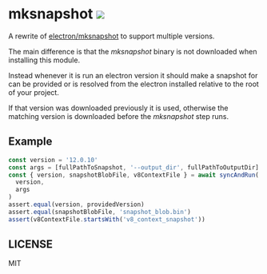 # mksnapshot [![](https://github.com/thlorenz/mksnapshot/workflows/Node/badge.svg?branch=master)](https://github.com/thlorenz/mksnapshot/actions)

A rewrite of [electron/mksnapshot](https://github.com/electron/mksnapshot) to support multiple
versions.

The main difference is that the _mksnapshot_ binary is not downloaded when installing this
module. 

Instead whenever it is run an electron version it should make a snapshot for can be
provided or is resolved from the electron installed relative to the root of your project.

If that version was downloaded previously it is used, otherwise the matching version is
downloaded before the _mksnapshot_ step runs.

## Example

```ts
const version = '12.0.10'
const args = [fullPathToSnapshot, '--output_dir', fullPathToOutputDir]
const { version, snapshotBlobFile, v8ContextFile } = await syncAndRun(
  version,
  args
)
assert.equal(version, providedVersion)
assert.equal(snapshotBlobFile, 'snapshot_blob.bin')
assert(v8ContextFile.startsWith('v8_context_snapshot'))
```

## LICENSE

MIT
